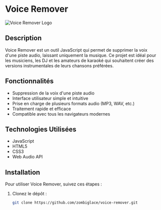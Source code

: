 # Voice Remover

![Voice Remover Logo](https://example.com/logo.png) <!-- Remplacez par l'URL de votre logo -->

## Description

Voice Remover est un outil JavaScript qui permet de supprimer la voix d'une piste audio, laissant uniquement la musique. Ce projet est idéal pour les musiciens, les DJ et les amateurs de karaoké qui souhaitent créer des versions instrumentales de leurs chansons préférées.

## Fonctionnalités

- Suppression de la voix d'une piste audio
- Interface utilisateur simple et intuitive
- Prise en charge de plusieurs formats audio (MP3, WAV, etc.)
- Traitement rapide et efficace
- Compatible avec tous les navigateurs modernes

## Technologies Utilisées

- JavaScript
- HTML5
- CSS3
- Web Audio API

## Installation

Pour utiliser Voice Remover, suivez ces étapes :

1. Clonez le dépôt :

   ```bash
   git clone https://github.com/zombiglace/voice-remover.git
